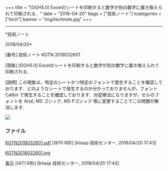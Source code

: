 ﻿+++
title = "[GGH5.0] Excelのシートを印刷すると数字が別の数字に置き換えられて印刷される．"
date = "2018-04-20"
ttags = ["技術ノート"]
tcategories = ["tech"]
banner = "img/technote.jpg"
+++

-----------------------------------------------------------------------------------------------------------------------------

*技術ノート

2018/04/20*


[番号]
技術ノート KGTN 2018032601

[現象]
[GGH5.0]
Excelのシートを印刷すると数字が別の数字に置き換えられて印刷される．

[説明]
この現象は，特定のシートかつ特定のフォントで発生することを確認しております．どのようなシートで発生するのか分かっておりませんが，フォント
Calibri
で発生することを確認しております．対症療法になりますが，セルのフォントを
Arial, MS ゴシック, MS Pゴシック
等に変更することでこの問題が解消します．

![](http://techreport.kitasp.net/attachments/download/4005/KGTN2018032601.jpg)


### ファイル

 
 


[KGTN2018032601.pdf](http://techreport.kitasp.net/attachments/download/4004/KGTN2018032601.pdf)
 [(870 KB)] [kitasp 技術センター, 2018/04/20
17:43]

[KGTN2018032601.jpg](http://techreport.kitasp.net/attachments/download/4005/KGTN2018032601.jpg)

[表示](http://techreport.kitasp.net/attachments/4005/KGTN2018032601.jpg "表示")
 [(47.1 KB)] [kitasp 技術センター, 2018/04/20
17:43]


 


 

